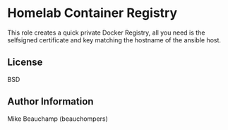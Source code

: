 Homelab Container Registry
=========

This role creates a quick private Docker Registry, all you need is the selfsigned certificate and key matching the hostname of the ansible host. 


License
-------

BSD

Author Information
------------------

Mike Beauchamp (beauchompers)